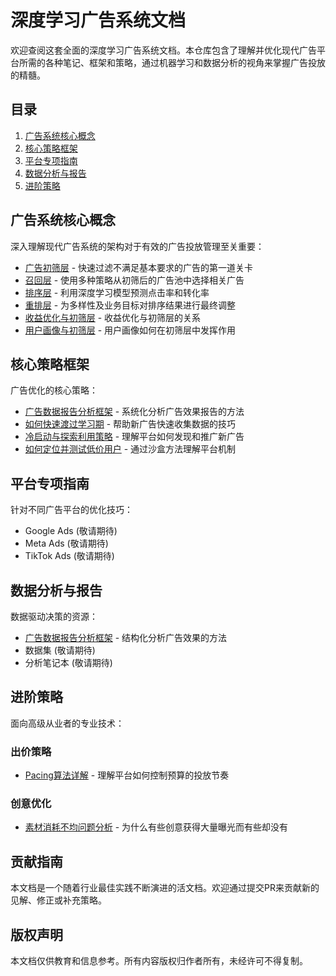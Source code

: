 # 深度学习广告系统文档

欢迎查阅这套全面的深度学习广告系统文档。本仓库包含了理解并优化现代广告平台所需的各种笔记、框架和策略，通过机器学习和数据分析的视角来掌握广告投放的精髓。

## 目录

1. [广告系统核心概念](#广告系统核心概念)
2. [核心策略框架](#核心策略框架)
3. [平台专项指南](#平台专项指南)
4. [数据分析与报告](#数据分析与报告)
5. [进阶策略](#进阶策略)

## 广告系统核心概念

深入理解现代广告系统的架构对于有效的广告投放管理至关重要：

- [广告初筛层](glossary/广告初筛层.md) - 快速过滤不满足基本要求的广告的第一道关卡
- [召回层](glossary/召回层.md) - 使用多种策略从初筛后的广告池中选择相关广告
- [排序层](glossary/排序层.md) - 利用深度学习模型预测点击率和转化率
- [重排层](glossary/重排层.md) - 为多样性及业务目标对排序结果进行最终调整
- [收益优化与初筛层](glossary/YieldOptimization与初筛层.md) - 收益优化与初筛层的关系
- [用户画像与初筛层](glossary/初筛层与用户画像模型.md) - 用户画像如何在初筛层中发挥作用

## 核心策略框架

广告优化的核心策略：

- [广告数据报告分析框架](data_analysis/广告数据报告分析框架.md) - 系统化分析广告效果报告的方法
- [如何快速渡过学习期](strategies/如何快速渡过学习期.md) - 帮助新广告快速收集数据的技巧
- [冷启动与探索利用策略](strategies/冷启动与探索利用策略.md) - 理解平台如何发现和推广新广告
- [如何定位并测试低价用户](strategies/如何定位并测试低价用户.md) - 通过沙盒方法理解平台机制

## 平台专项指南

针对不同广告平台的优化技巧：

- Google Ads (敬请期待)
- Meta Ads (敬请期待)
- TikTok Ads (敬请期待)

## 数据分析与报告

数据驱动决策的资源：

- [广告数据报告分析框架](data_analysis/广告数据报告分析框架.md) - 结构化分析广告效果的方法
- 数据集 (敬请期待)
- 分析笔记本 (敬请期待)

## 进阶策略

面向高级从业者的专业技术：

### 出价策略
- [Pacing算法详解](strategies/bidding/Pacing算法详解.md) - 理解平台如何控制预算的投放节奏

### 创意优化
- [素材消耗不均问题分析](strategies/creative/素材消耗不均问题分析.md) - 为什么有些创意获得大量曝光而有些却没有

## 贡献指南

本文档是一个随着行业最佳实践不断演进的活文档。欢迎通过提交PR来贡献新的见解、修正或补充策略。

## 版权声明

本文档仅供教育和信息参考。所有内容版权归作者所有，未经许可不得复制。